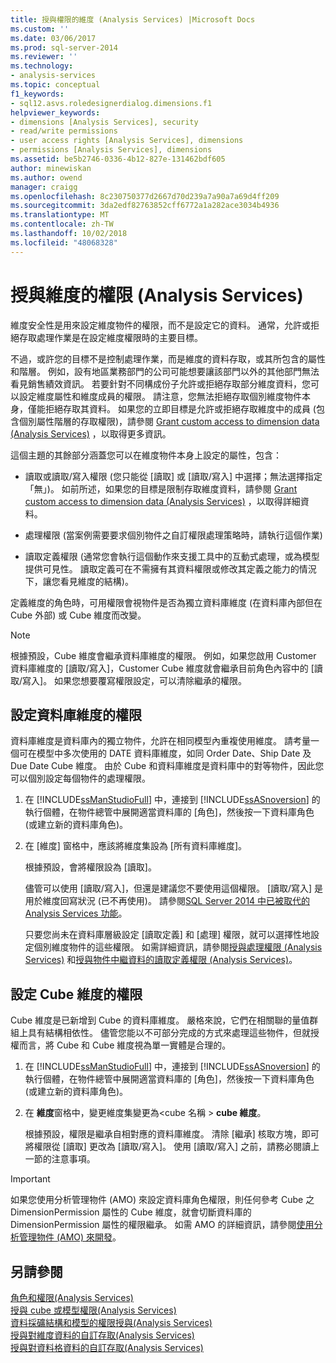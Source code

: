 ```yaml
---
title: 授與權限的維度 (Analysis Services) |Microsoft Docs
ms.custom: ''
ms.date: 03/06/2017
ms.prod: sql-server-2014
ms.reviewer: ''
ms.technology:
- analysis-services
ms.topic: conceptual
f1_keywords:
- sql12.asvs.roledesignerdialog.dimensions.f1
helpviewer_keywords:
- dimensions [Analysis Services], security
- read/write permissions
- user access rights [Analysis Services], dimensions
- permissions [Analysis Services], dimensions
ms.assetid: be5b2746-0336-4b12-827e-131462bdf605
author: minewiskan
ms.author: owend
manager: craigg
ms.openlocfilehash: 8c230750377d2667d70d239a7a90a7a69d4ff209
ms.sourcegitcommit: 3da2edf82763852cff6772a1a282ace3034b4936
ms.translationtype: MT
ms.contentlocale: zh-TW
ms.lasthandoff: 10/02/2018
ms.locfileid: "48068328"
---
```

# <a name="grant-permissions-on-a-dimension-analysis-services"></a>授與維度的權限 (Analysis Services)
  維度安全性是用來設定維度物件的權限，而不是設定它的資料。 通常，允許或拒絕存取處理作業是在設定維度權限時的主要目標。  
  
 不過，或許您的目標不是控制處理作業，而是維度的資料存取，或其所包含的屬性和階層。 例如，設有地區業務部門的公司可能想要讓該部門以外的其他部門無法看見銷售績效資訊。 若要針對不同構成份子允許或拒絕存取部分維度資料，您可以設定維度屬性和維度成員的權限。 請注意，您無法拒絕存取個別維度物件本身，僅能拒絕存取其資料。 如果您的立即目標是允許或拒絕存取維度中的成員 (包含個別屬性階層的存取權限)，請參閱 [Grant custom access to dimension data &#40;Analysis Services&#41;](grant-custom-access-to-dimension-data-analysis-services.md) ，以取得更多資訊。  
  
 這個主題的其餘部分涵蓋您可以在維度物件本身上設定的屬性，包含：  
  
-   讀取或讀取/寫入權限 (您只能從 [讀取] 或 [讀取/寫入] 中選擇；無法選擇指定「無」)。 如前所述，如果您的目標是限制存取維度資料，請參閱 [Grant custom access to dimension data &#40;Analysis Services&#41;](grant-custom-access-to-dimension-data-analysis-services.md) ，以取得詳細資料。  
  
-   處理權限 (當案例需要要求個別物件之自訂權限處理策略時，請執行這個作業)  
  
-   讀取定義權限 (通常您會執行這個動作來支援工具中的互動式處理，或為模型提供可見性。 讀取定義可在不需擁有其資料權限或修改其定義之能力的情況下，讓您看見維度的結構)。  
  
 定義維度的角色時，可用權限會視物件是否為獨立資料庫維度 (在資料庫內部但在 Cube 外部) 或 Cube 維度而改變。  
  
> [!NOTE]  
>  根據預設，Cube 維度會繼承資料庫維度的權限。 例如，如果您啟用 Customer 資料庫維度的 [讀取/寫入]，Customer Cube 維度就會繼承目前角色內容中的 [讀取/寫入]。 如果您想要覆寫權限設定，可以清除繼承的權限。  
  
## <a name="set-permissions-on-a-database-dimension"></a>設定資料庫維度的權限  
 資料庫維度是資料庫內的獨立物件，允許在相同模型內重複使用維度。 請考量一個可在模型中多次使用的 DATE 資料庫維度，如同 Order Date、Ship Date 及 Due Date Cube 維度。 由於 Cube 和資料庫維度是資料庫中的對等物件，因此您可以個別設定每個物件的處理權限。  
  
1.  在 [!INCLUDE[ssManStudioFull](../../includes/ssmanstudiofull-md.md)] 中，連接到 [!INCLUDE[ssASnoversion](../../includes/ssasnoversion-md.md)] 的執行個體，在物件總管中展開適當資料庫的 [角色]，然後按一下資料庫角色 (或建立新的資料庫角色)。  
  
2.  在 [維度] 窗格中，應該將維度集設為 [所有資料庫維度]。  
  
     根據預設，會將權限設為 [讀取]。  
  
     儘管可以使用 [讀取/寫入]，但還是建議您不要使用這個權限。 [讀取/寫入] 是用於維度回寫狀況 (已不再使用)。 請參閱[SQL Server 2014 中已被取代的 Analysis Services 功能](../deprecated-analysis-services-features-in-sql-server-2014.md)。  
  
     只要您尚未在資料庫層級設定 [讀取定義] 和 [處理] 權限，就可以選擇性地設定個別維度物件的這些權限。 如需詳細資訊，請參閱[授與處理權限 &#40;Analysis Services&#41;](grant-process-permissions-analysis-services.md) 和[授與物件中繼資料的讀取定義權限 &#40;Analysis Services&#41;](grant-read-definition-permissions-on-object-metadata-analysis-services.md)。  
  
## <a name="set-permissions-on-a-cube-dimension"></a>設定 Cube 維度的權限  
 Cube 維度是已新增到 Cube 的資料庫維度。 嚴格來說，它們在相關聯的量值群組上具有結構相依性。 儘管您能以不可部分完成的方式來處理這些物件，但就授權而言，將 Cube 和 Cube 維度視為單一實體是合理的。  
  
1.  在 [!INCLUDE[ssManStudioFull](../../includes/ssmanstudiofull-md.md)] 中，連接到 [!INCLUDE[ssASnoversion](../../includes/ssasnoversion-md.md)] 的執行個體，在物件總管中展開適當資料庫的 [角色]，然後按一下資料庫角色 (或建立新的資料庫角色)。  
  
2.  在 **維度**窗格中，變更維度集變更為\<cube 名稱 > **cube 維度**。  
  
     根據預設，權限是繼承自相對應的資料庫維度。 清除 [繼承] 核取方塊，即可將權限從 [讀取] 更改為 [讀取/寫入]。 使用 [讀取/寫入] 之前，請務必閱讀上一節的注意事項。  
  
> [!IMPORTANT]  
>  如果您使用分析管理物件 (AMO) 來設定資料庫角色權限，則任何參考 Cube 之 DimensionPermission 屬性的 Cube 維度，就會切斷資料庫的 DimensionPermission 屬性的權限繼承。 如需 AMO 的詳細資訊，請參閱[使用分析管理物件 &#40;AMO&#41; 來開發](analysis-management-objects/developing-with-analysis-management-objects-amo.md)。  
  
## <a name="see-also"></a>另請參閱  
 [角色和權限&#40;Analysis Services&#41;](roles-and-permissions-analysis-services.md)   
 [授與 cube 或模型權限&#40;Analysis Services&#41;](grant-cube-or-model-permissions-analysis-services.md)   
 [資料採礦結構和模型的權限授與&#40;Analysis Services&#41;](grant-permissions-on-data-mining-structures-and-models-analysis-services.md)   
 [授與對維度資料的自訂存取&#40;Analysis Services&#41;](grant-custom-access-to-dimension-data-analysis-services.md)   
 [授與對資料格資料的自訂存取&#40;Analysis Services&#41;](grant-custom-access-to-cell-data-analysis-services.md)  
  
  
